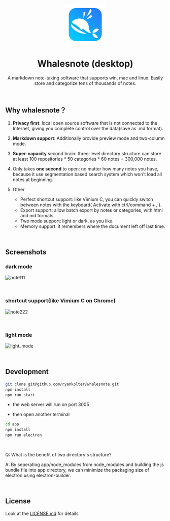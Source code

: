 
<div align="center">
  <img src="public/icon.png" height="128">
  <h1>Whalesnote (desktop)</h1>
  <p>A markdown note-taking software that supports win, mac and linux. Easily store and categorize tens of thousands of notes.</p>
</div>

<br>

## Why whalesnote？

1. **Privacy first**: local open source software that is not connected to the Internet, giving you complete control over the data(save as .md format).
2. **Markdown support**: Additionally provide preview mode and two-column mode.
3. **Super-capacity** second brain: three-level directory structure can store at least 100 repositories * 50 categories * 60 notes = 300,000 notes.
4. Only takes **one second** to open: no matter how many notes you have, because it use segmentation based search system which won't load all notes at beginning.

5. Other
    - Perfect shortcut support: like Vimium C, you can quickly switch between notes with the keyboard( Activate with ctrl/command + , ).
    - Export support: allow batch export by notes or categories, with html and md formats.
    - Two mode support: light or dark, as you like.
    - Memory support: it remembers where the document left off last time.

<br>

## Screenshots

### dark mode

![note111](https://user-images.githubusercontent.com/44566054/205487966-53889309-bfce-4775-8d73-e47346515475.PNG)

<br>

### shortcut support(like Vimium C on Chrome)

![note222](https://user-images.githubusercontent.com/44566054/205487983-a7b4ccbb-3c61-4fce-929c-2a07948d6e7b.PNG)

<br>

### light mode

![light_mode](https://github.com/ryankolter/whalesnote/assets/44566054/445bbf5f-3e7f-4f3f-a5f8-cca8a766022f)

<br>

## Development

```bash
git clone git@github.com/ryankolter/whalesnote.git
npm install
npm run start
```
- the web server will run on port 3005

- then open another terminal

```bash
cd app
npm install
npm run electron
```

<br>

Q: What is the benefit of two directory's structure?

A: By seperating app/node_modules from node_modules and building the js bundle file into app directory, we can minimize the packaging size of electron using electron-builder.

<br>

## License

Look at the [LICENSE.md](./LICENSE.md) for details
